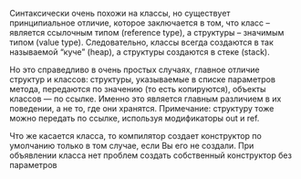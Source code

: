 Синтаксически очень похожи на классы, но существует принципиальное отличие, которое заключается в том, что 
класс – является ссылочным типом (reference type), а структуры – значимым типом (value type). 
Следовательно, классы всегда создаются в так называемой “куче” (heap), а структуры создаются в стеке (stack).

Но это справедливо в очень простых случаях, главное отличие структур и классов: 
структуры, указываемые в списке параметров метода, передаются по значению (то есть копируются), 
объекты классов — по ссылке. Именно это является главным различием в их поведении, а не то, где они хранятся. 
Примечание: структуру тоже можно передать по ссылке, используя модификаторы out и ref.

Что же касается класса, то компилятор создает конструктор по умолчанию только в том случае, 
если Вы его не создали. При объявлении класса нет проблем создать собственный конструктор без параметров

